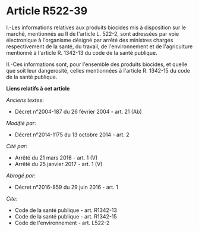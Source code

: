 # Article R522-39

I.-Les informations relatives aux produits biocides mis à disposition sur le marché, mentionnés au II de l'article L. 522-2,
sont adressées par voie électronique à l'organisme désigné par arrêté des ministres chargés respectivement de la santé, du
travail, de l'environnement et de l'agriculture mentionné à l'article R. 1342-13 du code de la santé publique. 

II.-Ces informations sont, pour l'ensemble des produits biocides, et quelle que soit leur dangerosité, celles mentionnées à
l'article R. 1342-15 du code de la santé publique.

**Liens relatifs à cet article**

_Anciens textes_:

  - Décret n°2004-187 du 26 février 2004 - art. 21 (Ab)

_Modifié par_:

  - Décret n°2014-1175 du 13 octobre 2014 - art. 2

_Cité par_:

  - Arrêté du 21 mars 2016 - art. 1 (V)
  - Arrêté du 25 janvier 2017 - art. 1 (V)

_Abrogé par_:

  - Décret n°2016-859 du 29 juin 2016 - art. 1

_Cite_:

  - Code de la santé publique - art. R1342-13
  - Code de la santé publique - art. R1342-15
  - Code de l'environnement - art. L522-2
